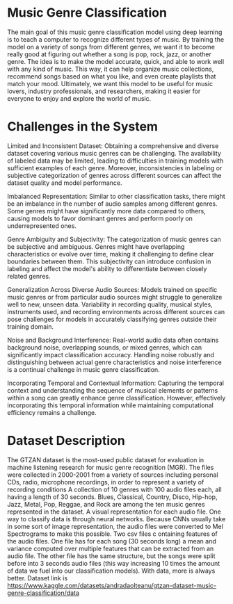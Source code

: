 # Music Genre Classification
  The main goal of this music genre classification model using deep learning is to 
teach a computer to recognize different types of music. By training the model on a 
variety of songs from different genres, we want it to become really good at figuring 
out whether a song is pop, rock, jazz, or another genre. The idea is to make the model 
accurate, quick, and able to work well with any kind of music. This way, it can help 
organize music collections, recommend songs based on what you like, and even create 
playlists that match your mood. Ultimately, we want this model to be useful for music 
lovers, industry professionals, and researchers, making it easier for everyone to enjoy 
and explore the world of music.

# Challenges in the System
Limited and Inconsistent Dataset:
  Obtaining a comprehensive and diverse dataset covering various music genres can be 
challenging. The availability of labeled data may be limited, leading to difficulties 
in training models with sufficient examples of each genre. Moreover, inconsistencies 
in labeling or subjective categorization of genres across different sources can affect 
the dataset quality and model performance.

Imbalanced Representation:
  Similar to other classification tasks, there might be an imbalance in the number of 
audio samples among different genres. Some genres might have significantly more data 
compared to others, causing models to favor dominant genres and perform poorly on 
underrepresented ones.

Genre Ambiguity and Subjectivity:
  The categorization of music genres can be subjective and ambiguous. Genres might have overlapping 
characteristics or evolve over time, making it challenging to define clear boundaries between them. 
This subjectivity can introduce confusion in labeling and affect the model's ability to differentiate 
between closely related genres.

Generalization Across Diverse Audio Sources:
  Models trained on specific music genres or from particular audio sources might struggle to 
generalize well to new, unseen data. Variability in recording quality, musical styles, instruments 
used, and recording environments across different sources can pose challenges for models in accurately 
classifying genres outside their training domain.

Noise and Background Interference:
  Real-world audio data often contains background noise, overlapping sounds, or mixed genres, 
which can significantly impact classification accuracy. Handling noise robustly and distinguishing 
between actual genre characteristics and noise interference is a continual challenge in music genre 
classification.

Incorporating Temporal and Contextual Information:
  Capturing the temporal context and understanding the sequence of musical elements or patterns 
within a song can greatly enhance genre classification. However, effectively incorporating this temporal 
information while maintaining computational efficiency remains a challenge.

# Dataset Description
  The GTZAN dataset is the most-used public dataset for evaluation in machine listening research for 
  music genre recognition (MGR). The files were collected in 2000-2001 from a variety of sources including 
  personal CDs, radio, microphone recordings, in order to represent a variety of recording conditions
A collection of 10 genres with 100 audio files each, all having a length of 30 seconds. Blues, Classical, 
Country, Disco, Hip-hop, Jazz, Metal, Pop, Reggae, and Rock are among the ten music genres represented in 
the dataset. A visual representation for each audio file. One way to classify data is through neural networks. 
Because CNNs usually take in some sort of image representation, the audio files were converted to Mel Spectrograms 
to make this possible. Two csv files c ontaining features of the audio files. One file has for each 
song (30 seconds long) a mean and variance computed over multiple features that can be extracted from an 
audio file. The other file has the same structure, but the songs were split before into 3 seconds audio files 
(this way increasing 10 times the amount of data we fuel into our classification models). With data, more is 
always better.
Dataset link is https://www.kaggle.com/datasets/andradaolteanu/gtzan-dataset-music-genre-classification/data
